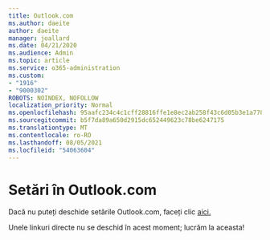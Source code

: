 ```yaml
---
title: Outlook.com
ms.author: daeite
author: daeite
manager: joallard
ms.date: 04/21/2020
ms.audience: Admin
ms.topic: article
ms.service: o365-administration
ms.custom:
- "1916"
- "9000302"
ROBOTS: NOINDEX, NOFOLLOW
localization_priority: Normal
ms.openlocfilehash: 95aafc234c4c1cff28816ffe1e8ec2ab258f43c6d05b3e1a778ad1a701235512
ms.sourcegitcommit: b5f7da89a650d2915dc652449623c78be6247175
ms.translationtype: MT
ms.contentlocale: ro-RO
ms.lasthandoff: 08/05/2021
ms.locfileid: "54063604"
---
```

# <a name="settings-in-outlookcom"></a>Setări în Outlook.com

Dacă nu puteți deschide setările Outlook.com, faceți clic [aici.](https://outlook.live.com/mail/options/general/timeAndLanguage)

Unele linkuri directe nu se deschid în acest moment; lucrăm la aceasta!